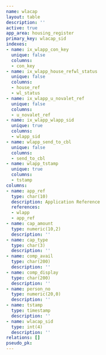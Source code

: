 ```yaml
---
name: wlacap
layout: table
description: ''
active: true
app_area: housing_register
primary_key: wlacap_sid
indexes:
- name: ix_wlapp_con_key
  unique: false
  columns:
  - con_key
- name: ix_wlapp_house_refwl_status
  unique: false
  columns:
  - house_ref
  - wl_status
- name: ix_wlapp_u_novalet_ref
  unique: false
  columns:
  - u_novalet_ref
- name: ix_wlapp_wlapp_sid
  unique: true
  columns:
  - wlapp_sid
- name: wlapp_send_to_cbl
  unique: false
  columns:
  - send_to_cbl
- name: wlapp_tstamp
  unique: true
  columns:
  - tstamp
columns:
- name: app_ref
  type: char(10)
  description: Application Reference
  references:
  - wlapp
  - app_ref
- name: cap_amount
  type: numeric(10,2)
  description: ''
- name: cap_type
  type: char(3)
  description: ''
- name: comp_avail
  type: char(200)
  description: ''
- name: comp_display
  type: char(200)
  description: ''
- name: person_no
  type: numeric(20,0)
  description: ''
- name: tstamp
  type: timestamp
  description: ''
- name: wlacap_sid
  type: int(4)
  description: ''
relations: []
pseudo_pk: 
---
```


